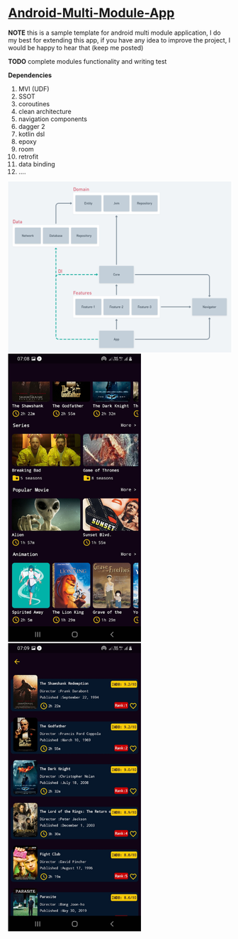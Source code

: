 # [Android-Multi-Module-App](https://github.com/emamagic/Android-Multi-Module)

**NOTE**
this is a sample template for android multi module application, I do my best for extending this app,
if you have any idea to improve the project, I would be happy to hear that (keep me posted)

**TODO**
complete modules functionality and writing test

**Dependencies**
1. MVI (UDF)
2. SSOT
3. coroutines
4. clean architecture 
5. navigation components
6. dagger 2
7. kotlin dsl
8. epoxy
9. room
10. retrofit
11. data binding
12. ....

<img src="/photo/multi_module_diagram.png" width="600">
<img src="/photo/screen_1.jpg" width="300">  
<img src="/photo/screen_2.jpg" width="300">

